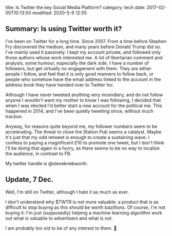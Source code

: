 title: Is Twitter the key Social Media Platform?
category: tech
date: 2017-02-05T10:13:50
modified: 2020-5-9 12:55

## Summary: Is using Twitter worth it?

I've been on Twitter for a long time. Since 2007. From a time before Stephen Fry discovered the medium, and many years before Donald Trump did so. I've mainly used it passively. I kept my account private, and followed only those authors whose work interested me. A lot of libertarian comment and analysis, some humour, especially the dark side. I have a number of followers, but get virtually no engagement with them. They are either people I follow, and feel that it is only good manners to follow back, or people who somehow have the email address linked to the account in the address book they have handed over to Twitter Inc.

Although I have never tweeted anything very incendiary, and do not follow anyone I wouldn't want my mother to know I was following, I decided that when I was elected I'd better start a new account for the political me. This happened in 2014, and I've been quietly tweeting since, without much traction.

Anyway, for reasons quite beyond me, my follower numbers seem to be accelerating. The threat to close the Station Pub seems a catalyst. Maybe it's just that my odd retweet is enough to create a sustaining wave. I confess to paying a magnificent &pound;10 to promote one tweet, but I don't think I'll be doing that again in a hurry, as there seems to be no way to localize the audience, in contrast to FB.


My twitter handle is @steveknebworth. 

## Update, 7 Dec.

Well, I'm still on Twitter, although I hate it as much as ever.

I don't understand why $TWTR is not more valuable: a product that is as difficult to stop buying as this should be worth bazillions.
Of course, I'm not buying it: I'm just (supposedly) helping a machine learning algorithm work out what is valuable to advertisers and what is not. 

I am probably too old to be of any interest to them.

